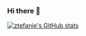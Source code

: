 ### Hi there 👋

[![ztefanie's GitHub stats](https://github-readme-stats.vercel.app/api?username=ztefanie)](https://github.com/anuraghazra/github-readme-stats)

<!--
**ztefanie/ztefanie** is a ✨ _special_ ✨ repository because its `README.md` (this file) appears on your GitHub profile.

Here are some ideas to get you started:

- 🔭 I’m currently working on ...
- 🌱 I’m currently learning ...
- 👯 I’m looking to collaborate on ...
- 🤔 I’m looking for help with ...
- 💬 Ask me about ...
- 📫 How to reach me: ...
- 😄 Pronouns: ...
- ⚡ Fun fact: ...
-->

